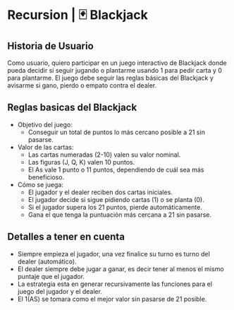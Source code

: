 # Recursion | 🃏 Blackjack

## Historia de Usuario

Como usuario, quiero participar en un juego interactivo de Blackjack donde pueda decidir si seguir jugando o plantarme usando 1 para pedir carta y 0 para plantarme. El juego debe seguir las reglas básicas del Blackjack y avisarme si gano, pierdo o empato contra el dealer.



## Reglas basicas del Blackjack 

- Objetivo del juego:
  - Conseguir un total de puntos lo más cercano posible a 21 sin pasarse.
- Valor de las cartas:
  - Las cartas numeradas (2-10) valen su valor nominal.
  - Las figuras (J, Q, K) valen 10 puntos.
  - El As vale 1 punto o 11 puntos, dependiendo de cuál sea más beneficioso.
- Cómo se juega:
  - El jugador y el dealer reciben dos cartas iniciales.
  - El jugador decide si sigue pidiendo cartas (1) o se planta (0).
  - Si el jugador supera los 21 puntos, pierde automáticamente.
  - Gana el que tenga la puntuación más cercana a 21 sin pasarse.

## Detalles a tener en cuenta

- Siempre empieza el jugador, una vez finalice su turno es turno del dealer (automático).
- El dealer siempre debe jugar a ganar, es decir tener al menos el mismo puntaje que el jugador.
- La estrategia esta en generar recursivamente las funciones para el juego del jugador y el dealer.
- El 1(AS) se tomara como el mejor valor sin pasarse de 21 posible.
